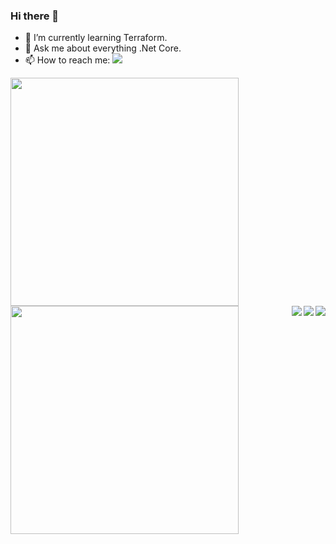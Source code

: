 ### Hi there 👋
- 🌱 I’m currently learning Terraform.
- 💬 Ask me about everything .Net Core.
- 📫 How to reach me: <a href="https://twitter.com/intent/follow?screen_name=WajahatAliAbid&tw_p=followbutton"><img src="https://img.shields.io/twitter/follow/WajahatAliAbid?label=%40WajahatAliAbid&style=social"></a> 

<a href="https://github.com/anuraghazra/github-readme-stats">
  <img  
  height=365px
 src="https://github-readme-stats.vercel.app/api?username=WajahatAliAbid&count_private=true&show_icons=true&theme=cobalt" />
</a>

<a href="https://github.com/anuraghazra/github-readme-stats">
  <img  height=365px   src="https://github-readme-stats.vercel.app/api/top-langs/?username=WajahatAliAbid&hide=Jupyter%20Notebook&theme=cobalt" />
</a>

<a href="https://github.com/WajahatAliAbid/haproxy-docker-loadbalancer-autoscaler">
  <img align="right"  src="https://github-readme-stats.vercel.app/api/pin/?username=WajahatAliAbid&repo=haproxy-docker-loadbalancer-autoscaler&theme=cobalt" />
</a>


<a href="https://github.com/WajahatAliAbid/akka-net-greeter">
  <img align="right" src="https://github-readme-stats.vercel.app/api/pin/?username=WajahatAliAbid&repo=akka-net-greeter&theme=cobalt" />
</a>


<a href="https://github.com/WajahatAliAbid/ssl-certificate-validator">
  <img align="right"  src="https://github-readme-stats.vercel.app/api/pin/?username=WajahatAliAbid&repo=ssl-certificate-validator&theme=cobalt" />
</a>
